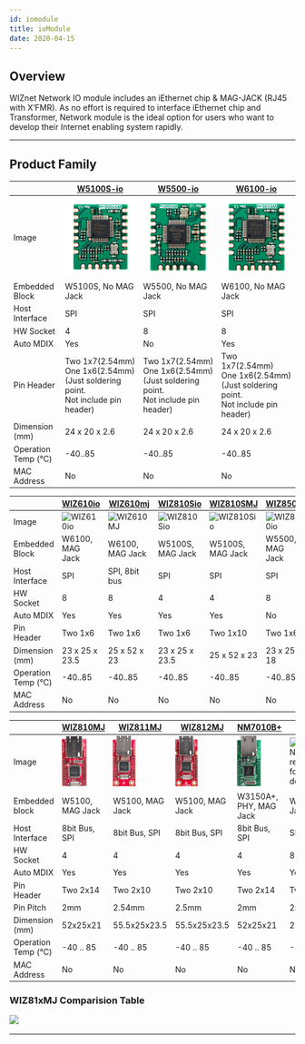 ```yaml
---
id: iomodule
title: ioModule
date: 2020-04-15
---
```


## Overview

WIZnet Network IO module includes an iEthernet chip & MAG-JACK (RJ45 with X’FMR). As no effort is required to interface iEthernet chip and Transformer, Network module is the ideal option for users who want to
develop their Internet enabling system rapidly.

-----

## Product Family

<!--
  - [W5100S-io](W5100S-io) : W5100S No MagJack, Compact size(Hardware compatible with W5500-io, W6100-io)
  - [W5500-io](W5500-io) : W5500 No MagJack, Compact size(Hardware compatible with W5100S-io, W6100-io)
  - [W6100-io](W6100-io) : W6100 No MagJack, Compact size(Hardware compatible with W5100S-io, W5500-io)
  - [WIZ850io](wiz850io): W5500 w/ MagJack, Compact size(Hardware compatible with WIZ820io)
  - [WIZ550io](wiz550io): W5500 w/ MagJack, Unique MAC Address, Auto-configurable
  - [WIZ820io](wiz820io): W5200 w/ MagJack, Compact Size
  - [WIZ810MJ](wiz810mj): W5100 w/ MagJack, 2mm pitch, No PCB Through-hole
  - [WIZ811MJ](wiz811mj): W5100 w/ MagJack, 2.54mm pitch, Two PCB Through-hole
  - [WIZ812MJ](wiz812mj): W5100 w/ MagJack, 2.54mm pitch, Four PCB Through-hole
  - [WIZ830MJ](wiz830mj): W5300 w/ MagJack High-throughput
  - [NM7010B+](nm7010b): W3150A+ w/ External PHY and MagJack
-->

|                    | [W5100S-io](./W5100S-io.md)                                                                       | [W5500-io](./W5500-io.md)                                                                         | [W6100-io](./W6100-io.md)                                                                         |
| ------------------ | ------------------------------------------------------------------------------------------------- | ------------------------------------------------------------------------------------------------- | ------------------------------------------------------------------------------------------------- |
| Image              | ![W5100S-io](/img/products/w5100s-io/w5100s-io-top.png)                                           | ![W5500-io](/img/products/w5500-io/w5500-io-top.png)                                              | ![W6100-io](/img/products/w6100-io/w6100-io-top.png)                                              |
| Embedded Block     | W5100S, No MAG Jack                                                                               | W5500, No MAG Jack                                                                                | W6100, No MAG Jack                                                                                |
| Host Interface     | SPI                                                                                               | SPI                                                                                               | SPI                                                                                               |
| HW Socket          | 4                                                                                                 | 8                                                                                                 | 8                                                                                                 |
| Auto MDIX          | Yes                                                                                               | No                                                                                                | Yes                                                                                               |
| Pin Header         | Two 1x7(2.54mm) <br /> One 1x6(2.54mm) <br />(Just soldering point.<br /> Not include pin header) | Two 1x7(2.54mm) <br /> One 1x6(2.54mm) <br />(Just soldering point. <br />Not include pin header) | Two 1x7(2.54mm) <br /> One 1x6(2.54mm) <br />(Just soldering point. <br />Not include pin header) |
| Dimension (mm)     | 24 x 20 x 2.6                                                                                     | 24 x 20 x 2.6                                                                                     | 24 x 20 x 2.6                                                                                     |
| Operation Temp (℃) | -40..85                                                                                           | -40..85                                                                                           | -40..85                                                                                           |
| MAC Address        | No                                                                                                | No                                                                                                | No                                                                                                |

|                    | [WIZ610io](./WIZ610io.md)                          | [WIZ610mj](./WIZ610MJ.md)                         | [WIZ810Sio](./WIZ810Sio.md)                          | [WIZ810SMJ](./WIZ810SMJ.md)                           | [WIZ850io](./WIZ850io.md)                        | [WIZ550io](./wiz550io.md)                                                                   | [WIZ830MJ](./WIZ830MJ.md)                                                             |
| ------------------ | -------------------------------------------------- | ------------------------------------------------- | ---------------------------------------------------- | ----------------------------------------------------- | ------------------------------------------------ | ------------------------------------------------------------------------------------------- | ------------------------------------------------------------------------------------- |
| Image              | ![WIZ610io](/img/products/wiz610io/wiz610io_1.png) | ![WIZ610MJ](/img/products/wiz610mj/wiz610mj1.png) | ![WIZ810Sio](/img/products/wiz810sio/wiz810io_2.png) | ![WIZ810Sio](/img/products/wiz810smj/wiz810smj_2.png) | ![WIZ850io](/img/products/wiz850io/wiz850io.png) | ![](https://d3cmhcsnvv7jc.cloudfront.net/docs/img/products/wiz550io/wiz550io_small_005.png) | ![](https://d3cmhcsnvv7jc.cloudfront.net/docs/img/products/wiz830mj/wiz830_web_1.jpg) |
| Embedded Block     | W6100, MAG Jack                                    | W6100, MAG Jack                                   | W5100S, MAG Jack                                     | W5100S, MAG Jack                                      | W5500, MAG Jack                                  | W5500, MAG Jack                                                                             | W5300, MAG Jack                                                                       |
| Host Interface     | SPI                                                | SPI, 8bit bus                                     | SPI                                                  | SPI                                                   | SPI                                              | SPI                                                                                         | 8/16bit Bus                                                                           |
| HW Socket          | 8                                                  | 8                                                 | 4                                                    | 4                                                     | 8                                                | 8                                                                                           | 8                                                                                     |
| Auto MDIX          | Yes                                                | Yes                                               | Yes                                                  | Yes                                                   | No                                               | No                                                                                          | Yes                                                                                   |
| Pin Header         | Two 1x6                                            | Two 1x6                                           | Two 1x6                                              | Two	1x10                                              | Two 1x6                                          | 1x8, 1x6                                                                                    | Two 2x14                                                                              |
| Dimension (mm)     | 23 x 25 x 23.5                                     | 25 x 52 x 23                                      | 23 x 25 x 23.5                                       | 25 x 52 x 23                                          | 23 x 25 x 18                                     | 54 x 26 x 24                                                                                | 53.3x34x19.5                                                                          |
| Operation Temp (℃) | -40..85                                            | -40..85                                           | -40..85                                              | -40..85                                               | -40..85                                          | -40..85                                                                                     | -40..85                                                                               |
| MAC Address        | No                                                 | No                                                | No                                                   | No                                                    | No                                               | Yes                                                                                         | No                                                                                    |

|                    | [WIZ810MJ](./WIZ810MJ.md)                        | [WIZ811MJ](./WIZ811MJ.md)                        | [WIZ812MJ](./WIZ812MJ.md)                        | [NM7010B+](./NM7010B%2B.md)                 | [WIZ820io](./WIZ820io.md)                                                                  |
| ------------------ | ------------------------------------------------ | ------------------------------------------------ | ------------------------------------------------ | ------------------------------------------- | ------------------------------------------------------------------------------------------ |
| Image              | ![WIZ810MJ](/img/products/wiz810mj/wiz810mj.png) | ![WIZ811MJ](/img/products/wiz811mj/wiz811mj.png) | ![WIZ812MJ](/img/products/wiz812mj/wiz812mj.png) | ![NM71B+](/img/products/nm7010/nm7010b.png) | ![WIZ820io](/img/products/wiz820io/wiz820io_web_1.jpg)<br />Not recommended for new design |
| Embedded block     | W5100, MAG Jack                                  | W5100, MAG Jack                                  | W5100, MAG Jack                                  | W3150A+, PHY, MAG Jack                      | W5200, MAG Jack                                                                            |
| Host Interface     | 8bit Bus, SPI                                    | 8bit Bus, SPI                                    | 8bit Bus, SPI                                    | 8bit Bus, SPI                               | SPI                                                                                        |
| HW Socket          | 4                                                | 4                                                | 4                                                | 4                                           | 8                                                                                          |
| Auto MDIX          | Yes                                              | Yes                                              | Yes                                              | Yes                                         | Yes                                                                                        |
| Pin Header         | Two 2x14                                         | Two 2x10                                         | Two 2x10                                         | Two 2x14                                    | Two 1x6                                                                                    |
| Pin Pitch          | 2mm                                              | 2.54mm                                           | 2.5mm                                            | 2mm                                         | 2mm                                                                                        |
| Dimension (mm)     | 52x25x21                                         | 55.5x25x23.5                                     | 55.5x25x23.5                                     | 52x25x21                                    | 23 x 25 x 18                                                                               |
| Operation Temp (℃) | -40 .. 85                                        | -40 .. 85                                        | -40 .. 85                                        | -40 .. 85                                   | -40 .. 85                                                                                  |
| MAC Address        | No                                               | No                                               | No                                               | No                                          | No                                                                                         |

### WIZ81xMJ Comparision Table

![](https://d3cmhcsnvv7jc.cloudfront.net/docs/img/products/io_module/comparison-table.jpg)

-----
